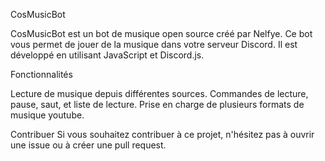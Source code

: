 CosMusicBot

CosMusicBot est un bot de musique open source créé par Nelfye. Ce bot vous permet de jouer de la musique dans votre serveur Discord. Il est développé en utilisant JavaScript et Discord.js.

Fonctionnalités

Lecture de musique depuis différentes sources.
Commandes de lecture, pause, saut, et liste de lecture.
Prise en charge de plusieurs formats de musique youtube.

Contribuer
Si vous souhaitez contribuer à ce projet, n'hésitez pas à ouvrir une issue ou à créer une pull request.
